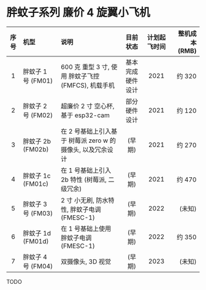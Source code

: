 # 胖蚊子系列 廉价 4 旋翼小飞机

| 序号 | 机型 | 说明 | 目前状态 | 计划起飞时间 | 整机成本 (RMB) |
| :--: | :-- | :--- | :-----: | :---------: | ------------: |
| 1 | 胖蚊子 1 号  (FM01) | 600 克 重型 3 寸, 使用 胖蚊子飞控 (FMFCS), 机载手机 | 基本完成硬件设计 | 2021 | 约 320 |
| 2 | 胖蚊子 2 号  (FM02) | 超廉价 2 寸 空心杯, 基于 esp32-cam | 部分硬件设计 | 2021 | 约 120 |
| 3 | 胖蚊子 2b  (FM02b) | 在 2 号基础上引入基于 树莓派 zero w 的摄像头, 以及冗余设计 | (早期) | 2021 | 约 270 |
| 4 | 胖蚊子 1c  (FM01c) | 在 1 号基础上引入 2b 特性 (树莓派, 二级冗余) | (早期) | 2021 | 约 470 |
| 5 | 胖蚊子 3 号  (FM03) | 2 寸 小无刷, 防水特性, 胖蚊子电调 (FMESC-1) | (早期) | 2022 | (未知) |
| 6 | 胖蚊子 1d  (FM01d) | 在 1 号基础上使用 胖蚊子电调 (FMESC-1) | (早期) | 2022 | 约 350 |
| 7 | 胖蚊子 4 号  (FM04) | 双摄像头, 3D 视觉 | (早期) | 2023 | (未知) |


TODO
